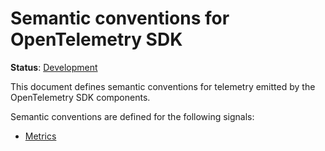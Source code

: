 <!--- Hugo front matter used to generate the website version of this page:
linkTitle: OpenTelemetry SDK
--->

# Semantic conventions for OpenTelemetry SDK

**Status**: [Development][DocumentStatus]

This document defines semantic conventions for telemetry emitted by the OpenTelemetry SDK components.

Semantic conventions are defined for the following signals:

* [Metrics](sdk-metrics.md)

[DocumentStatus]: https://opentelemetry.io/docs/specs/otel/document-status
